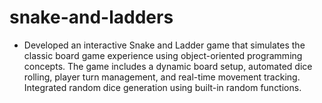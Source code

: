 # snake-and-ladders
* Developed an interactive Snake and Ladder game that simulates the classic board game experience using object-oriented programming concepts. The game includes a dynamic board setup, automated dice rolling, player turn management, and real-time movement tracking. Integrated random dice generation using built-in random functions.
